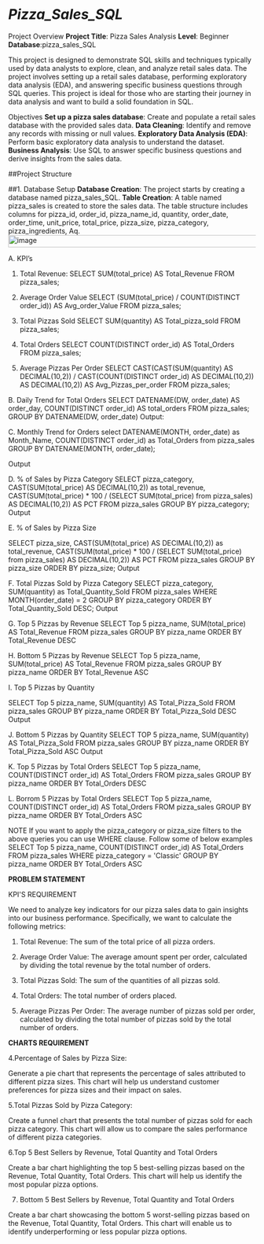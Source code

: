 # ***Pizza_Sales_SQL***

Project Overview
**Project Title**: Pizza Sales Analysis
**Level**: Beginner
**Database**:pizza_sales_SQL

This project is designed to demonstrate SQL skills and techniques typically used by data analysts to explore, clean, and analyze retail sales data. The project involves setting up a retail sales database, performing exploratory data analysis (EDA), and answering specific business questions through SQL queries. This project is ideal for those who are starting their journey in data analysis and want to build a solid foundation in SQL.

Objectives
**Set up a pizza sales database**: Create and populate a retail sales database with the provided sales data.
**Data Cleaning**: Identify and remove any records with missing or null values.
**Exploratory Data Analysis (EDA)**: Perform basic exploratory data analysis to understand the dataset.
**Business Analysis**: Use SQL to answer specific business questions and derive insights from the sales data.

##Project Structure

##1. Database Setup
**Database Creation**: The project starts by creating a database named pizza_sales_SQL.
**Table Creation**: A table named pizza_sales is created to store the sales data. The table structure includes columns for pizza_id,	order_id,	pizza_name_id,	quantity,	order_date,	order_time,	unit_price,	total_price,	pizza_size,	pizza_category,	pizza_ingredients,	Aq.
<img width="1747" height="25" alt="image" src="https://github.com/user-attachments/assets/35963253-7bd7-4586-b0cb-fa4558d1aaff" />



A. KPI’s
1. Total Revenue:
SELECT 
   SUM(total_price) AS Total_Revenue 
FROM pizza_sales;
 
2. Average Order Value
SELECT 
   (SUM(total_price) / COUNT(DISTINCT order_id)) AS Avg_order_Value 
FROM pizza_sales;
 
3. Total Pizzas Sold
SELECT 
    SUM(quantity) AS Total_pizza_sold
 FROM pizza_sales;
 
4. Total Orders
SELECT
   COUNT(DISTINCT order_id) AS Total_Orders 
FROM pizza_sales;
 
5. Average Pizzas Per Order
SELECT 
   CAST(CAST(SUM(quantity) AS DECIMAL(10,2)) / 
   CAST(COUNT(DISTINCT order_id) AS DECIMAL(10,2)) AS DECIMAL(10,2))
      AS Avg_Pizzas_per_order
FROM pizza_sales;
 

B. Daily Trend for Total Orders
SELECT 
    DATENAME(DW, order_date) AS order_day, COUNT(DISTINCT order_id)
      AS total_orders 
FROM pizza_sales;
    GROUP BY DATENAME(DW, order_date)
Output:
 

C. Monthly Trend for Orders
select 
     DATENAME(MONTH, order_date) as Month_Name, COUNT(DISTINCT order_id)      as Total_Orders
from pizza_sales
GROUP BY DATENAME(MONTH, order_date);


Output
 

D. % of Sales by Pizza Category
SELECT 
  pizza_category, CAST(SUM(total_price) AS DECIMAL(10,2)) as total_revenue,
  CAST(SUM(total_price) * 100 / (SELECT SUM(total_price) from pizza_sales) AS DECIMAL(10,2)) AS PCT
FROM pizza_sales
GROUP BY pizza_category;
Output
 

E. % of Sales by Pizza Size

SELECT 
   pizza_size, CAST(SUM(total_price) AS DECIMAL(10,2)) as total_revenue,
   CAST(SUM(total_price) * 100 / (SELECT SUM(total_price) from pizza_sales)
 AS DECIMAL(10,2)) AS PCT
FROM pizza_sales
GROUP BY pizza_size
ORDER BY pizza_size;
Output
 

F. Total Pizzas Sold by Pizza Category
SELECT
   pizza_category, SUM(quantity) as Total_Quantity_Sold
FROM pizza_sales
WHERE MONTH(order_date) = 2
GROUP BY pizza_category
ORDER BY Total_Quantity_Sold DESC;
Output
 

G. Top 5 Pizzas by Revenue
SELECT Top 5 pizza_name, SUM(total_price) AS Total_Revenue
FROM pizza_sales
GROUP BY pizza_name
ORDER BY Total_Revenue DESC
 
H. Bottom 5 Pizzas by Revenue
SELECT Top 5 pizza_name, SUM(total_price) AS Total_Revenue
FROM pizza_sales
GROUP BY pizza_name
ORDER BY Total_Revenue ASC
 

I. Top 5 Pizzas by Quantity

SELECT Top 5 pizza_name, SUM(quantity) AS Total_Pizza_Sold
FROM pizza_sales
GROUP BY pizza_name
ORDER BY Total_Pizza_Sold DESC
Output
 

J. Bottom 5 Pizzas by Quantity
SELECT TOP 5 pizza_name, SUM(quantity) AS Total_Pizza_Sold
FROM pizza_sales
GROUP BY pizza_name
ORDER BY Total_Pizza_Sold ASC
Output
 

K. Top 5 Pizzas by Total Orders
SELECT Top 5 pizza_name, COUNT(DISTINCT order_id) AS Total_Orders
FROM pizza_sales
GROUP BY pizza_name
ORDER BY Total_Orders DESC
 

L. Borrom 5 Pizzas by Total Orders
SELECT Top 5 pizza_name, COUNT(DISTINCT order_id) AS Total_Orders
FROM pizza_sales
GROUP BY pizza_name
ORDER BY Total_Orders ASC
 
NOTE
If you want to apply the pizza_category or pizza_size filters to the above queries you can use WHERE clause. Follow some of below examples
SELECT Top 5 pizza_name, COUNT(DISTINCT order_id) AS Total_Orders
FROM pizza_sales
WHERE pizza_category = 'Classic'
GROUP BY pizza_name
ORDER BY Total_Orders ASC

**PROBLEM STATEMENT**

KPI'S REQUIREMENT

We need to analyze key indicators for our pizza sales data to gain insights into our business performance. Specifically, we want to calculate the following metrics:

1. Total Revenue: The sum of the total price of all pizza orders.

2. Average Order Value: The average amount spent per order, calculated by dividing the total revenue by the total number of orders.

3. Total Pizzas Sold: The sum of the quantities of all pizzas sold.

4. Total Orders: The total number of orders placed.

5. Average Pizzas Per Order: The average number of pizzas sold per order, calculated by dividing the total number of pizzas sold by the total number of orders.


**CHARTS REQUIREMENT**

4.Percentage of Sales by Pizza Size:

Generate a pie chart that represents the percentage of sales attributed to different pizza sizes. This chart will help us understand customer preferences for pizza sizes and their impact on sales.

5.Total Pizzas Sold by Pizza Category:

Create a funnel chart that presents the total number of pizzas sold for each pizza category. This chart will allow us to compare the sales performance of different pizza categories.

6.Top 5 Best Sellers by Revenue, Total Quantity and Total Orders

Create a bar chart highlighting the top 5 best-selling pizzas based on the Revenue, Total Quantity, Total Orders. This chart will help us identify the most popular pizza options.

7. Bottom 5 Best Sellers by Revenue, Total Quantity and Total Orders

Create a bar chart showcasing the bottom 5 worst-selling pizzas based on the Revenue, Total Quantity, Total Orders. This chart will enable us to identify underperforming or less popular pizza options.



